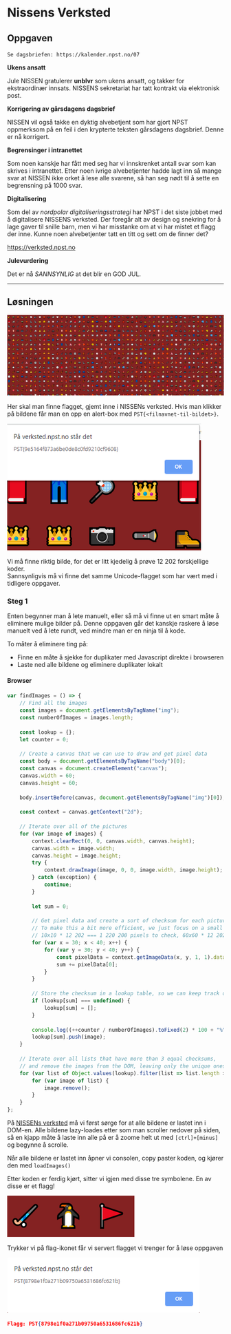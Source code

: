 # Nissens Verksted

## Oppgaven

    Se dagsbriefen: https://kalender.npst.no/07

<p><strong>Ukens ansatt</strong></p><p>Jule NISSEN gratulerer <strong>unblvr</strong> som ukens ansatt, og takker for ekstraordinær innsats. NISSENS sekretariat har tatt kontrakt via elektronisk post.</p><p><strong>Korrigering av gårsdagens dagsbrief</strong></p><p>NISSEN vil også takke en dyktig alvebetjent som har gjort NPST oppmerksom på en feil i den krypterte teksten gårsdagens dagsbrief. Denne er nå korrigert.</p><p><strong>Begrensinger i intranettet</strong></p><p>Som noen kanskje har fått med seg har vi innskrenket antall svar som kan skrives i intranettet. Etter noen ivrige alvebetjenter hadde lagt inn så mange svar at NISSEN ikke orket å lese alle svarene, så han seg nødt til å sette en begrensning på 1000 svar.</p><p><strong>Digitalisering</strong></p><p>Som del av <em>nordpolar digitaliseringsstrategi</em> har NPST i det siste jobbet med å digitalisere NISSENS verksted. Der foregår alt av design og snekring for å lage gaver til snille barn, men vi har misstanke om at vi har mistet et flagg der inne. Kunne noen alvebetjenter tatt en titt og sett om de finner det?</p><p><a href=\"https://verksted.npst.no\">https://verksted.npst.no</a></p><p><strong>Julevurdering</strong></p><p>Det er nå <em>SANNSYNLIG</em> at det blir en GOD JUL.</p>

---

## Løsningen

![screenshot1](./assets/screen1.png)

Her skal man finne flagget, gjemt inne i NISSENs verksted. Hvis man klikker på bildene får man en opp en alert-box med `PST{<filnavnet-til-bildet>}`.

![screenshot2](./assets/screen2.png)

Vi må finne riktig bilde, for det er litt kjedelig å prøve 12 202 forskjellige koder.  
Sannsynligvis må vi finne det samme Unicode-flagget som har vært med i tidligere oppgaver.

### Steg 1

Enten begynner man å lete manuelt, eller så må vi finne ut en smart måte å eliminere mulige bilder på. Denne oppgaven går det kanskje raskere å løse manuelt ved å lete rundt, ved mindre man er en ninja til å kode.

To måter å eliminere ting på:

-   Finne en måte å sjekke for duplikater med Javascript direkte i browseren
-   Laste ned alle bildene og eliminere duplikater lokalt

#### Browser

```javascript
var findImages = () => {
    // Find all the images
    const images = document.getElementsByTagName("img");
    const numberOfImages = images.length;

    const lookup = {};
    let counter = 0;

    // Create a canvas that we can use to draw and get pixel data
    const body = document.getElementsByTagName("body")[0];
    const canvas = document.createElement("canvas");
    canvas.width = 60;
    canvas.height = 60;

    body.insertBefore(canvas, document.getElementsByTagName("img")[0]);

    const context = canvas.getContext("2d");

    // Iterate over all of the pictures
    for (var image of images) {
        context.clearRect(0, 0, canvas.width, canvas.height);
        canvas.width = image.width;
        canvas.height = image.height;
        try {
            context.drawImage(image, 0, 0, image.width, image.height);
        } catch (exception) {
            continue;
        }

        let sum = 0;

        // Get pixel data and create a sort of checksum for each picture by summing the Red value for each pixel
        // To make this a bit more efficient, we just focus on a small 10x10 square of the picture
        // 10x10 * 12 202 === 1 220 200 pixels to check, 60x60 * 12 202 === 43 927 200 pixels to check
        for (var x = 30; x < 40; x++) {
            for (var y = 30; y < 40; y++) {
                const pixelData = context.getImageData(x, y, 1, 1).data;
                sum += pixelData[0];
            }
        }

        // Store the checksum in a lookup table, so we can keep track of how many equal checksums there are
        if (lookup[sum] === undefined) {
            lookup[sum] = [];
        }

        console.log((++counter / numberOfImages).toFixed(2) * 100 + "%");
        lookup[sum].push(image);
    }

    // Iterate over all lists that have more than 3 equal checksums,
    // and remove the images from the DOM, leaving only the unique ones
    for (var list of Object.values(lookup).filter(list => list.length > 3)) {
        for (var image of list) {
            image.remove();
        }
    }
};
```

På [NISSENs verksted](https://verksted.npst.no) må vi først sørge for at alle bildene er lastet inn i DOM-en. Alle bildene lazy-loades etter som man scroller nedover på siden, så en kjapp måte å laste inn alle på er å zoome helt ut med `[ctrl]+[minus]` og begynne å scrolle.

Når alle bildene er lastet inn åpner vi consolen, copy paster koden, og kjører den med `loadImages()`

Etter koden er ferdig kjørt, sitter vi igjen med disse tre symbolene. En av disse er et flagg!

![screenshot3](./assets/screen3.png)

Trykker vi på flag-ikonet får vi servert flagget vi trenger for å løse oppgaven

![screenshot4](./assets/screen4.png)

```json
Flagg: PST{8798e1f0a271b09750a6531686fc621b}
```
